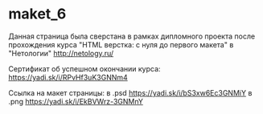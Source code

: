 # maket_6

Данная страница была сверстана в рамках дипломного проекта после прохождения курса "HTML верстка: с нуля до первого макета" в "Нетологии" http://netology.ru/

Сертификат об успешном окончании курса: https://yadi.sk/i/RPvHf3uK3GNNm4

Ссылка на макет страницы:
в .psd https://yadi.sk/i/bS3xw6Ec3GNMiY
в .png https://yadi.sk/i/EkBVWrz-3GNMnY
